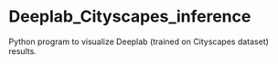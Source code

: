 # Deeplab_Cityscapes_inference
Python program to visualize Deeplab (trained on Cityscapes dataset) results.
